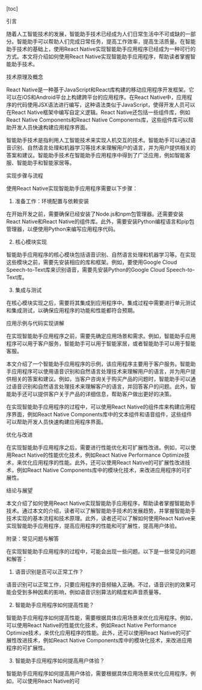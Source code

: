 
[toc]                    
                
                
引言

随着人工智能技术的发展，智能助手技术已经成为人们日常生活中不可或缺的一部分。智能助手可以帮助人们完成日常任务，提高工作效率，提高生活质量。在智能助手技术的基础上，使用React Native实现智能助手应用程序已经成为一种可行的方式。本文将介绍如何使用React Native实现智能助手应用程序，帮助读者掌握智能助手技术。

技术原理及概念

React Native是一种基于JavaScript和React库构建的移动应用程序开发框架。它可以在iOS和Android平台上构建跨平台的应用程序。在React Native中，应用程序的代码使用JSX语法进行编写，这种语法类似于JavaScript，使得开发人员可以在React Native框架中编写自定义逻辑。React Native还包括一些组件库，例如React Native Components和React Native Components库，这些组件库可以帮助开发人员快速构建应用程序界面。

智能助手技术是指利用人工智能技术来实现人机交互的技术。智能助手可以通过语音识别、自然语言处理和机器学习等技术来理解用户的语言，并为用户提供相关的答案和建议。智能助手技术在智能助手应用程序中得到了广泛应用，例如智能客服、智能助手和智能家居等。

实现步骤与流程

使用React Native实现智能助手应用程序需要以下步骤：

1. 准备工作：环境配置与依赖安装

在开始开发之前，需要确保已经安装了Node.js和npm包管理器。还需要安装React Native和React Native的组件库。此外，需要安装Python编程语言和pip包管理器，以便使用Python来编写应用程序代码。

2. 核心模块实现

智能助手应用程序的核心模块包括语音识别、自然语言处理和机器学习等。在实现这些模块之前，需要先安装相应的库和框架。例如，要使用Google Cloud Speech-to-Text库来识别语音，需要先安装Python的Google Cloud Speech-to-Text库。

3. 集成与测试

在核心模块实现之后，需要将其集成到应用程序中。集成过程中需要进行单元测试和集成测试，以确保应用程序的功能和性能都符合预期。

应用示例与代码实现讲解

在实现智能助手应用程序之前，需要先确定应用场景和需求。例如，智能助手应用程序可以用于客户服务，智能助手可以用于智能家居，或者智能助手可以用于智能客服。

本文介绍了一个智能助手应用程序的示例，该应用程序主要用于客户服务。智能助手应用程序可以使用语音识别和自然语言处理技术来理解用户的语言，并为用户提供相关的答案和建议。例如，当客户咨询关于购买产品的问题时，智能助手可以通过语音识别和自然语言处理技术来理解客户的语言，并回答客户的问题。此外，智能助手还可以提供客户关于产品的详细信息，帮助客户做出更好的决策。

在实现智能助手应用程序的过程中，可以使用React Native的组件库来构建应用程序界面，例如React Native Components库中的文本组件和语音组件，这些组件可以帮助开发人员快速构建应用程序界面。

优化与改进

在实现智能助手应用程序之后，需要进行性能优化和可扩展性改进。例如，可以使用React Native的性能优化技术，例如React Native Performance Optimize技术，来优化应用程序的性能。此外，还可以使用React Native的可扩展性改进技术，例如React Native Components库中的模块化技术，来改进应用程序的可扩展性。

结论与展望

本文介绍了如何使用React Native实现智能助手应用程序，帮助读者掌握智能助手技术。通过本文的介绍，读者可以了解智能助手技术的发展趋势，并掌握智能助手技术实现的基本流程和技术原理。此外，读者还可以了解如何使用React Native来实现智能助手应用程序，提高应用程序的性能和可扩展性，提高用户体验。

附录：常见问题与解答

在实现智能助手应用程序的过程中，可能会出现一些问题。以下是一些常见的问题和解答：

1. 语音识别是否可以正常工作？

语音识别可以正常工作，只要应用程序的音频输入正确。不过，语音识别的效果可能会受到多种因素的影响，例如语音识别算法的精度和声音质量等。

2. 智能助手应用程序如何提高性能？

智能助手应用程序如何提高性能，需要根据具体应用场景来优化应用程序。例如，可以使用React Native的性能优化技术，例如React Native Performance Optimize技术，来优化应用程序的性能。此外，还可以使用React Native的可扩展性改进技术，例如React Native Components库中的模块化技术，来改进应用程序的可扩展性。

3. 智能助手应用程序如何提高用户体验？

智能助手应用程序如何提高用户体验，需要根据具体应用场景来优化应用程序。例如，可以使用React Native的可

